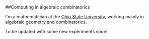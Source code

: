 ##Computing in algebraic combinatorics
<p>I'm a mathematician at the <a href="https://people.math.osu.edu/anderson.2804/">Ohio State University</a>, working mainly in algebraic geometry and combinatorics.
<p>To be updated with some new experiments soon!</p>
